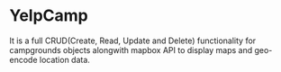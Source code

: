 # YelpCamp
It is a full CRUD(Create, Read, Update and Delete) functionality for campgrounds objects alongwith mapbox API to display maps and geo-encode location data.
